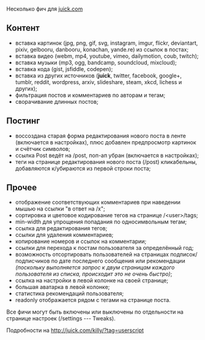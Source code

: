 Несколько фич для [juick.com](http://juick.com/)

## Контент

* вставка картинок (jpg, png, gif, svg, instagram, imgur, flickr, deviantart, pixiv, gelbooru, danbooru, konachan, yande.re) из ссылок в постах;
* вставка видео (webm, mp4, youtube, vimeo, dailymotion, coub, twitch);
* вставка музыки (mp3, ogg, bandcamp, soundcloud, mixcloud);
* вставка кода (gist, jsfiddle, codepen);
* вставка из других источников (**juick**, twitter, facebook, google+, tumblr, reddit, wordpress, arxiv, slideshare, steam, xkcd, lichess и других);
* фильтрация постов и комментариев по авторам и тегам;
* сворачивание длинных постов;

## Постинг

* воссоздана старая форма редактирования нового поста в ленте (включается в настройках), плюс добавлен предпросмотр картинок и счётчик символов;
* ссылка Post ведёт на /post, поп-ап убран (включается в настройках);
* теги на странице редактирования нового поста (/post) кликабельны, добавляются к/убираются из первой строки поста;

## Прочее

* отображение соответствующих комментариев при наведении мышью на ссылки "в ответ на /x";
* сортировка и цветовое кодирование тегов на странице /&lt;user&gt;/tags;
* min-width для упрощения попадания по односимвольным тегам;
* ссылка для редактирования тегов;
* ссылки для удаления комментариев;
* копирование номеров и ссылок на комментарии;
* ссылки для перехода к постам пользователя за определённый год;
* возможность отсортировать пользователей на страницах подписок/подписчиков по дате последнего сообщения или рекомендации _(поскольку выполняется запрос к двум страницам каждого пользователя из списка, происходит это не очень быстро)_;
* ссылка на настройки в левой колонке на своей странице;
* большая аватарка в левой колонке;
* статистика рекомендаций пользователя;
* readonly отображается рядом с тегами на странице поста.

Все фичи могут быть включены или выключены по отдельности на странице настроек (/settings --- Tweaks).

Подробности на http://juick.com/killy/?tag=userscript